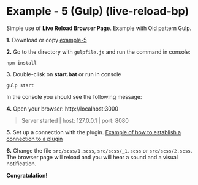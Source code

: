 # Example - 5 (Gulp) (live-reload-bp)

Simple use of **Live Reload Browser Page**. Example with Old pattern Gulp.

**1.** Download or copy [example-5](https://github.com/Yuriy-Svetlov/live-reload-bp/tree/main/documentation/examples/gulp/5)

**2.** Go to the directory with `gulpfile.js` and run the command in console: 

```shell
npm install
```

**3.** Double-clisk on **start.bat** or run in console 

```shell
gulp start
```
In the console you should see the following message:

**4.** 
Open your browser: http://localhost:3000

> Server started | host: 127.0.0.1 | port: 8080

**5.** Set up a connection with the plugin. [Example of how to establish a connection to a plugin](https://github.com/Yuriy-Svetlov/live-reload-bp/tree/main/documentation/examples/%D1%81onnect_to_server)

**6.** Change the file `src/scss/1.scss`, `src/scss/_1.scss` or `src/scss/2.scss`. The browser page will reload and you will hear a sound and a visual notification.

**Congratulation!**
